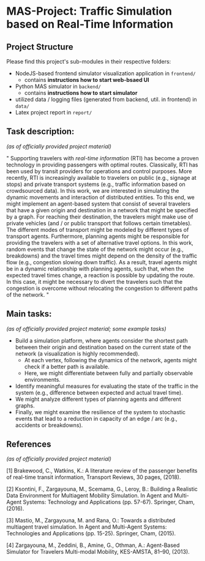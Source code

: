 # MAS-Project: Traffic Simulation based on Real-Time Information

## Project Structure

Please find this project's sub-modules in their respective folders:

- NodeJS-based frontend simulator visualization application in `frontend/`
  - contains **instructions how to start web-bsaed UI**
- Python MAS simulator in `backend/`
  - contains **instructions how to start simulator** 
  <!-- TODO make sure start-up instructions are provided for backend -->
- utilized data / logging files (generated from backend, util. in frontend) in `data/`
- Latex project report in `report/`

## Task description:

_(as of officially provided project material)_

"
Supporting travelers with *real-time information*  (RTI) has become a proven technology in providing
passengers with optimal routes. Classically, RTI has been used by transit providers for operations and
control purposes. More recently, RTI is increasingly available to travelers on public (e.g., signage at
stops) and private transport systems (e.g., traffic information based on crowdsourced data).
In this work, we are interested in simulating the dynamic movements and interaction of distributed
entities. To this end, we might implement an agent-based system that consist of several travelers that
have a given origin and destination in a network that might be specified by a graph. For reaching their
destination, the travelers might make use of private vehicles (and / or public transport that follows
certain timetables). The different modes of transport might be modeled by different types of transport
agents. Furthermore, planning agents might be responsible for providing the travelers with a set of
alternative travel options. In this work, random events that change the state of the network might occur
(e.g., breakdowns) and the travel times might depend on the density of the traffic flow (e.g., congestion
slowing down traffic). As a result, travel agents might be in a dynamic relationship with planning agents,
such that, when the expected travel times change, a reaction is possible by updating the route. In this
case, it might be necessary to divert the travelers such that the congestion is overcome without relocating
the congestion to different paths of the network.
"

## Main tasks:

_(as of officially provided project material; some example tasks)_

- Build a simulation platform, where agents consider the shortest path between their origin and destination based on the current state of the network (a visualization is highly recommended).
    - At each vertex, following the dynamics of the network, agents might check if a better path is available.
    - Here, we might differentiate between fully and partially observable environments.
- Identify meaningful measures for evaluating the state of the traffic in the system (e.g., difference between expected and actual travel time).
- We might analyze different types of planning agents and different graphs.
- Finally, we might examine the resilience of the system to stochastic events that lead to a reduction in capacity of an edge / arc (e.g., accidents or breakdowns).

## References

_(as of officially provided project material)_

[1] Brakewood, C., Watkins, K.: A literature review of the passenger benefits of real-time transit information, Transport Reviews, 30 pages, (2018).

[2] Ksontini, F., Zargayouna, M., Scemama, G., Leroy, B.: Building a Realistic Data Environment for Multiagent Mobility Simulation. In Agent and Multi-Agent Systems: Technology and Applications (pp. 57-67). Springer, Cham, (2016).

[3] Mastio, M., Zargayouna, M. and Rana, O.: Towards a distributed multiagent travel simulation. In Agent and Multi-Agent Systems: Technologies and Applications (pp. 15-25). Springer, Cham, (2015).

[4] Zargayouna, M., Zeddini, B., Amine, G., Othman, A.: Agent-Based Simulator for Travelers Multi-modal Mobility, KES-AMSTA, 81–90, (2013).